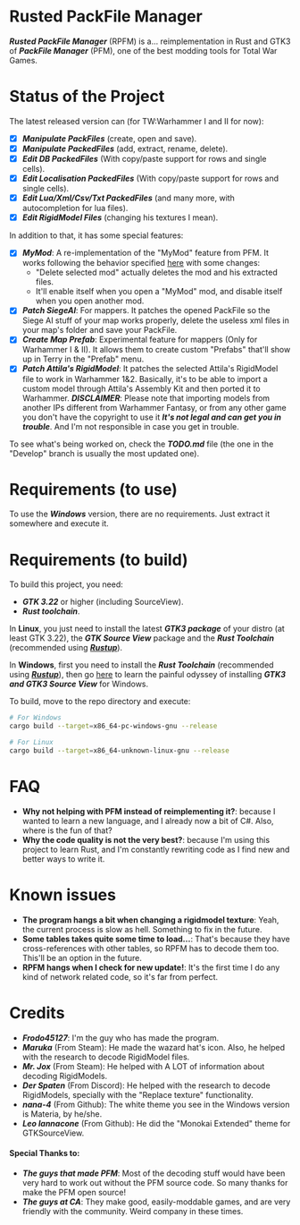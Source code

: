 # Rusted PackFile Manager
***Rusted PackFile Manager*** (RPFM) is a... reimplementation in Rust and GTK3 of ***PackFile Manager*** (PFM), one of the best modding tools for Total War Games.

# Status of the Project
The latest released version can (for TW:Warhammer I and II for now):
- [x] ***Manipulate PackFiles*** (create, open and save).
- [x] ***Manipulate PackedFiles*** (add, extract, rename, delete).
- [x] ***Edit DB PackedFiles*** (With copy/paste support for rows and single cells).
- [x] ***Edit Localisation PackedFiles*** (With copy/paste support for rows and single cells).
- [x] ***Edit Lua/Xml/Csv/Txt PackedFiles*** (and many more, with autocompletion for lua files).
- [x] ***Edit RigidModel Files*** (changing his textures I mean).

In addition to that, it has some special features:
- [x] ***MyMod***: A re-implementation of the "MyMod" feature from PFM. It works following the behavior specified [here][MyMod behavior] with some changes:
    - "Delete selected mod" actually deletes the mod and his extracted files.
    - It'll enable itself when you open a "MyMod" mod, and disable itself when you open another mod.
- [x] ***Patch SiegeAI***: For mappers. It patches the opened PackFile so the Siege AI stuff of your map works properly, delete the useless xml files in your map's folder and save your PackFile.
- [x] ***Create Map Prefab***: Experimental feature for mappers (Only for Warhammer I & II). It allows them to create custom "Prefabs" that'll show up in Terry in the "Prefab" menu.
- [x] ***Patch Attila's RigidModel***: It patches the selected Attila's RigidModel file to work in Warhammer 1&2. Basically, it's to be able to import a custom model through Attila's Assembly Kit and then ported it to Warhammer. ***DISCLAIMER***: Please note that importing models from another IPs different from Warhammer Fantasy, or from any other game you don't have the copyright to use it ***It's not legal and can get you in trouble***. And I'm not responsible in case you get in trouble.

To see what's being worked on, check the ***TODO.md*** file (the one in the "Develop" branch is usually the most updated one).

# Requirements (to use)
To use the ***Windows*** version, there are no requirements. Just extract it somewhere and execute it.

# Requirements (to build)
To build this project, you need:
* ***GTK 3.22*** or higher (including SourceView).
* ***Rust toolchain***.

In **Linux**, you just need to install the latest ***GTK3 package*** of your distro (at least GTK 3.22), the ***GTK Source View*** package and the ***Rust Toolchain*** (recommended using [***Rustup***][Rustup download]).

In **Windows**, first you need to install the ***Rust Toolchain*** (recommended using [***Rustup***][Rustup download]), then go [here][Gtk-rs requeriments] to learn the painful odyssey of installing ***GTK3 and GTK3 Source View*** for Windows.

To build, move to the repo directory and execute:
```bash
# For Windows
cargo build --target=x86_64-pc-windows-gnu --release

# For Linux
cargo build --target=x86_64-unknown-linux-gnu --release
```

# FAQ
- **Why not helping with PFM instead of reimplementing it?**: because I wanted to learn a new language, and I already now a bit of C#. Also, where is the fun of that?
- **Why the code quality is not the very best?**: because I'm using this project to learn Rust, and I'm constantly rewriting code as I find new and better ways to write it.

# Known issues
- **The program hangs a bit when changing a rigidmodel texture**: Yeah, the current process is slow as hell. Something to fix in the future.
- **Some tables takes quite some time to load...**: That's because they have cross-references with other tables, so RPFM has to decode them too. This'll be an option in the future.
- **RPFM hangs when I check for new update!**: It's the first time I do any kind of network related code, so it's far from perfect.

# Credits
- ***Frodo45127***: I'm the guy who has made the program.
- ***Maruka*** (From Steam): He made the wazard hat's icon. Also, he helped with the research to decode RigidModel files.
- ***Mr. Jox*** (From Steam): He helped with A LOT of information about decoding RigidModels.
- ***Der Spaten*** (From Discord): He helped with the research to decode RigidModels, specially with the "Replace texture" functionality.
- ***nana-4*** (From Github): The white theme you see in the Windows version is Materia, by he/she.
- ***Leo Iannacone*** (From Github): He did the "Monokai Extended" theme for GTKSourceView.

#### Special Thanks to:
- ***The guys that made PFM***: Most of the decoding stuff would have been very hard to work out without the PFM source code. So many thanks for make the PFM open source!
- ***The guys at CA***: They make good, easily-moddable games, and are very friendly with the community. Weird company in these times.

[Rustup download]: https://www.rustup.rs/ "Here you can download it :)"
[Gtk-rs requeriments]: http://gtk-rs.org/docs-src/requirements.html "Installation Tutorial for GTK3 in Windows"
[MyMod behavior]: http://www.twcenter.net/forums/showthread.php?536546-The-PFM-2-1-s-MyMod-Feature
